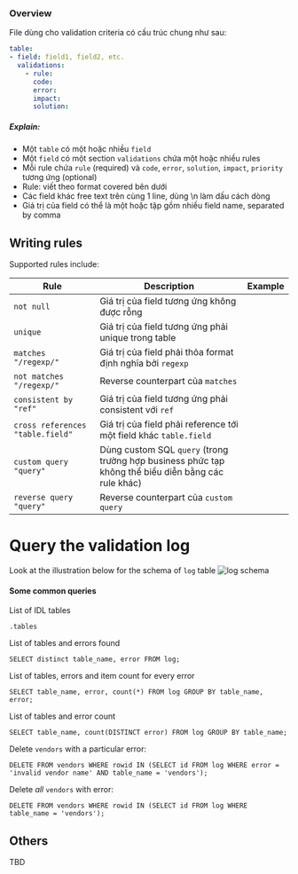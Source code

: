 ### Overview
File dùng cho validation criteria có cấu trúc chung như sau:
```yaml
table:
- field: field1, field2, etc.
  validations:
    - rule:
      code:
      error:
      impact:
      solution:
```

##### Explain:
+ Một `table` có một hoặc nhiều `field`
+ Một `field` có một section `validations` chứa một hoặc nhiều rules
+ Mỗi rule chứa `rule` (required) và `code`, `error`, `solution`, `impact`, `priority` tương ứng (optional)
+ Rule: viết theo format covered bên dưới
+ Các field khác free text trên cùng 1 line, dùng \n làm dấu cách dòng
+ Giá trị của field có thể là một hoặc tập gồm nhiều field name, separated by comma

## Writing rules
Supported rules include:

| Rule | Description | Example |
| ---- | ----------- | ------- |
| `not null` | Giá trị của field tương ứng không được rỗng |  |
| `unique` | Giá trị của field tương ứng phải unique trong table |  |
| `matches "/regexp/"` | Giá trị của field phải thỏa format định nghĩa bởi `regexp` | |
| `not matches "/regexp/"` | Reverse counterpart của `matches` | |
| `consistent by "ref"` | Giá trị của field tương ứng phải consistent với `ref` | |
| `cross references "table.field"` | Giá trị của field phải reference tới một field khác `table.field` | |
| `custom query "query"` | Dùng custom SQL `query` (trong trường hợp business phức tạp không thể biểu diễn bằng các rule khác) | |
| `reverse query "query"` | Reverse counterpart của `custom query` | |

Query the validation log
=========
Look at the illustration below for the schema of `log` table
![log schema](https://s3-ap-southeast-1.amazonaws.com/mycdn1104/log.png)
#### Some common queries
List of IDL tables
```
.tables
```
List of tables and errors found
```
SELECT distinct table_name, error FROM log;
```
List of tables, errors and item count for every error
```
SELECT table_name, error, count(*) FROM log GROUP BY table_name, error;
```
List of tables and error count
```
SELECT table_name, count(DISTINCT error) FROM log GROUP BY table_name;
```
Delete `vendors` with a particular error:
```
DELETE FROM vendors WHERE rowid IN (SELECT id FROM log WHERE error = 'invalid vendor name' AND table_name = 'vendors');
```
Delete *all* `vendors` with error:
```
DELETE FROM vendors WHERE rowid IN (SELECT id FROM log WHERE table_name = 'vendors');
```

## Others
TBD
